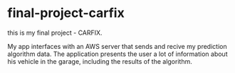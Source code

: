 ﻿# final-project-carfix

this is my final project - CARFIX.

My app interfaces with an AWS server that sends and recive my prediction algorithm data. 
The application presents the user a lot of information about his vehicle in the garage, including the results of the algorithm.
